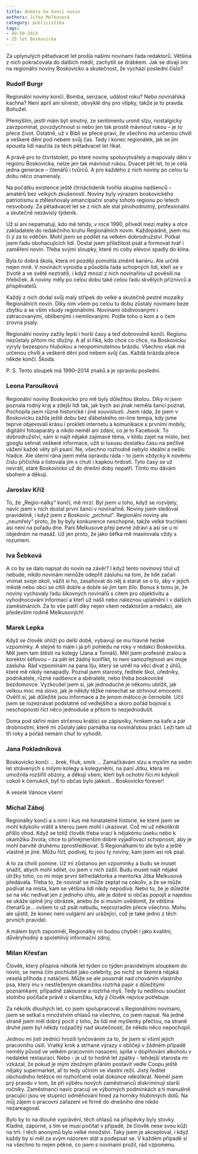 ```yaml
---
title: Anketa ke konci novin
authors: Jitka Melkusová
category: publicistika
tags: 
- 49-50-2014
- 25 let Boskovicka
---
```

Za uplynulých pětadvacet let prošla našimi novinami řada redaktorů. Většina z nich pokračovala do dalších médií, zachytili se drábkem. Jak se dívají oni na regionální noviny Boskovicko a skutečnost, že vychází poslední číslo?

### Rudolf Burgr

Regionální noviny končí. Bomba, senzace, událost roku? Nebo novinářská kachna? Není apríl ani silvestr, obvyklé dny pro vtípky, takže je to pravda. Bohužel.

Přemýšlím, jestli mám být smutný, ze sentimentu uronit slzu, nostalgicky zavzpomínat, povzdychnout si nebo jen tak prostě mávnout rukou – je to přece život. Ostatně, už v Bibli se přece praví, že všechno má určenou chvíli a veškeré dění pod nebem svůj čas. Tedy i konec regionálek, jak se jim spousta lidí naučila za těch pětadvacet let říkat.

A právě pro to čtvrtstoletí, po které noviny spoluvytvářely a mapovaly dění v regionu Boskovicka, nelze jen tak mávnout rukou. Dvacet pět let, to je celá jedna generace – čtenářů i tvůrců. A pro každého z nich noviny po celou tu dobu něco znamenaly.

Na počátku existence ještě čtrnáctideník tvořila skupina nadšenců – amatérů bez velkých zkušeností. Noviny byly výrazem boskovického patriotismu a ztělesňovaly emancipační snahy tohoto regionu po letech nesvobody. Za pětadvacet let se z nich ale stal plnohodnotný, profesionální a skutečně nezávislý týdeník.

Už si ani nepamatuji, kdo mě tehdy, v roce 1990, přivedl mezi matky a otce zakladatele do redakčního kruhu Regionálních novin. Každopádně, jsem mu či jí za to vděčen. Mohl jsem se podílet na velkém dobrodružství. Potkal jsem řadu obohacujících lidí. Dostal jsem příležitost psát a formovat tvář i zaměření novin. Třeba svými sloupky, které mi coby elévovi spadly do klína.

Byla to dobrá škola, která mi později pomohla změnit kariéru. Ale určitě nejen mně. V novinách vyrostla a působila řada schopných lidí, kteří se v životě a ve světě neztratili, i když mnozí z nich novinařinu už pověsili na hřebíček. A noviny měly po celou dobu také celou řadu skvělých příznivců a přispěvatelů.

Každý z nich dodal svůj malý střípek do velké a skutečně pestré mozaiky Regionálních novin. Díky nim všem po celou tu dobu zůstaly novinami beze zbytku a se vším všudy regionálními. Novinami obdivovanými i zatracovanými, oblíbenými i nemilovanými. Podle toho o kom a o čem zrovna psaly.

Regionální noviny zažily lepší i horší časy a teď dobrovolně končí. Regionu nezůstaly přitom nic dlužny. A ať si říká, kdo chce co chce, na Boskovicku vyryly bezesporu hlubokou a neopominutelnou brázdu. Všechno však má určenou chvíli a veškeré dění pod nebem svůj čas. Každá brázda přece někde končí. Škoda.

P. S. Tento sloupek má 1990–2014 znaků a je opravdu poslední.

### Leona Paroulková

Regionální noviny Boskovicko pro mě byly důležitou školou. Díky ní jsem poznala rodný kraj a zdejší lidi tak, jak bych asi jinak neměla šanci poznat. Pochopila jsem různé historické i jiné souvislosti. Jsem ráda, že jsem v Boskovicku zažila ještě dobu bez ďábelského on-line tempa, kdy jsme teprve objevovali krásu i prokletí internetu a komunikace s prvními mobily, digitální fotoaparáty a nikdo neměl ani zdání, co je to Facebook. To dobrodružství, sám si najít nějaké zajímavé téma, v klidu zajet na místo, bez googlu sehnat veškeré informace, užít si luxusu dostatku času na pečlivé vážení každé věty při psaní. Ne, všechno rozhodně nebylo ideální a nešlo hladce. Ale úterní rána jsem měla opravdu ráda – to jsem vždycky k novému číslu přičichla a listovala jím s chutí i kapkou hrdosti. Tyto časy se už nevrátí, staré Boskovicko už do dnešní doby nepatří. Tímto mu dávám sbohem a děkuji.

### Jaroslav Kříž

To, že „Regio-nálky“ končí, mě mrzí. Byl jsem u toho, když se rozvíjely, navíc jsem v nich dostal první šanci v novinařině. Noviny jsem sledoval pravidelně, i když jsem z Boskovic „prchnul“. Regionální noviny ale „neumřely“ proto, že by byly konkurence neschopné, takže velké truchlení asi není na pořadu dne. Paní Melkusové přeji pevné zdraví a asi se u ní objednám na masáž. Už jen proto, že jako šéfka mě masírovala vždy s rozumem.

### Iva Šebková

A co by se dalo napsat do novin na závěr? I když tento novinový titul už nebude, nikdo novinám nemůže odepřít zásluhu na tom, že lidé začali vnímat svoje okolí, vážit si ho, zasahovat do něj a starat se o to, aby v jejich městě nebo obci se cítili dobře a dobře se jim tam žilo. Bonus k tomu je, že noviny vychovaly řadu šikovných novinářů s citem pro objektivitu a vyhodnocování informací a kteří už našli nebo naleznou uplatnění i v dalších zaměstnáních. Za to vše patří díky nejen všem redaktorům a redakci, ale především rodině Melkusových!

### Marek Lepka

Když se člověk ohlíží po delší době, vybavují se mu hlavně hezké vzpomínky. A stejně to mám i já při pohledu na roky v redakci Boskovicka. Měl jsem tam štěstí na kolegy (Jana a Tomáš). Měl jsem profesně zralou a korektní šéfovou – za pět let žádný konflikt, to není samozřejmost ani moje zásluha. Rád vzpomínám na pana Ilju, který se uměl na věci dívat z úhlů, které mě nikdy nenapadly. Poznal jsem starosty, ředitele škol, úředníky, podnikatele, různé nadšence a sběratele, nebo třeba boskovické bezdomovce. Vyzkoušel jsem si, jak jednoduché je někomu ublížit, jak velkou moc má slovo, jak je někdy těžké nenechat se strhnout emocemi. Ověřil si, jak důležité jsou informace a že jenom máloco je černobílé. Učil jsem se rozeznávat podstatné od vedlejšího a skoro pořád bojoval s neschopností říct něco jednoduše a přitom to nezjednodušit.

Doma pod skříní mám strčenou krabici se zápisníky, hrnkem na kafe a pár drobnostmi, které mi zůstaly jako památka na novinářskou práci. Leží tam už tři roky a pořád nemám chuť to vyhodit.

### Jana Pokladníková

Boskovicko končí … brek, fňuk, smrk … Zamačkávám slzu a myslím na sedm let strávených s milými kolegy a kolegyněmi, na paní Jitku, která mi umožnila rozšířit obzory, a děkuji všem, kteří byli ochotni říci mi kdykoli cokoli k čemukoli, byť to občas bylo jakkoli… Boskovicko forever!

A veselé Vánoce všem!

### Michal Záboj

Regionálky končí a s nimi i kus mé hmatatelné historie, ke které jsem se mohl kdykoliv vrátit a kterou jsem mohl i ukazovat. Což mi už několikrát přišlo vhod. Když se totiž člověk třeba vrací k nějakému úseku nebo k okamžiku života, chce to přinejmenším dobré vyjadřovací schopnosti, aby je mohl barvitě druhému zprostředkovat. S Regionálkami to ale bylo a ještě vlastně je jiné. Můžu říct, podívej, to jsou ty noviny, kam jsem asi rok psal. 

A to za chvíli pomine. Už mi zůstanou jen vzpomínky a budu se muset snažit, abych mohl sdílet, co jsem v nich zažil. Budu muset najít nějaké útržky toho, co mi moje první šéfredaktorka a mentorka Jitka Melkusová předávala. Třeba to, že novinář se může zeptat na cokoliv, a že se může podívat na místa, kam se většina lidí nikdy nepodívá. Nebo to, že je důležité se na věc nedívat jen z jednoho úhlu, ale je dobré si občas popojít a najedou se ukáže úplně jiný obrázek, anebo že si musím uvědomit, že většina čtenářů je... ovšem to už psát nebudu, neprozradím přece všechno. Mohu ale ujistit, že konec není vulgární ani urážející, což je také jedno z těch prvních pravidel. 

A málem bych zapomněl, Regionálky mi budou chybět i jako kvalitní, důvěryhodný a spolehlivý informační zdroj. 

### Milan Křesťan

Člověk, který přispívá několik let týden co týden pravidelným sloupkem do novin, se nemá čím pochlubit jako celebrity, po nichž se škemrá nějaká veselá příhoda z natáčení. Může se ale pousmát nad chováním vlastního psa, který mu v nestřeženým okamžiku roztrhá papír s důležitými poznámkami, případně zakousne a roztrhá myš. Tedy tu nedílnou součást stolního počítače právě v okamžiku, kdy ji člověk nejvíce potřebuje.

Za několik dlouhých let, co jsem spolupracoval s Regionálními novinami, jsem se setkal s množstvím ohlasů na všechno, co jsem napsal. Na jedné straně jsem měl dobrý pocit z toho, že lidi mé myšlenky přečtou, na straně druhé jsem byl někdy rozpačitý nad skutečností, že někdo něco nepochopil.

Jednou mi jistí zedníci hrozili lynčováním za to, že jsem si všiml jejich pracovního úsilí. Vratký krok a strhané výrazy v obličeji v žádném případě neměly původ ve velkém pracovním nasazení, spíše v doplňování alkoholu v nedaleké restauraci. Nebo - je už to hodně let zpátky - tehdejší starosta mi vzkázal, že pokud je mým zbožným přáním postavit vedle Coopu ještě nějaký supermarket, ať to tedy učiním ve vlastní režii. Jistý ředitel obchodního řetězce mi rozhořčeně volal dokonce několikrát. Neměl jsem prý pravdu v tom, že při výběru nových zaměstnanců diskriminují starší ročníky. Zaměstnanci navíc pracují ve výborných podmínkách a ti manuálně pracující jsou ve stupnici odměňování hned za horníky hlubinných dolů. Na můj zájem o pracovní zařazení ve firmě do dnešního dne nikdo nezareagoval. 

Bylo by to na dlouhé vyprávění, těch ohlasů na příspěvky byly stovky. Kladné, záporné, s tím se musí počítat v případě, že člověk nese svou kůži na trh. I těch anonymů bylo velké množství. Taky jsem je akceptoval, i když každý by si měl za svým názorem stát a podepsat se. V každém případě si na všechno to nejen pěkné, co jsem s novinami prožil, rád vzpomenu.



